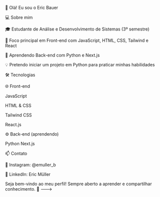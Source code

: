 👋 Olá! Eu sou o Eric Bauer

💻 Sobre mim

🎓 Estudante de Análise e Desenvolvimento de Sistemas (3º semestre)

🚀 Foco principal em Front-end com JavaScript, HTML, CSS, Tailwind e React

🔧 Aprendendo Back-end com Python e Next.js

💡 Pretendo iniciar um projeto em Python para praticar minhas habilidades

🛠️ Tecnologias

🌐 Front-end

JavaScript

HTML & CSS

Tailwind CSS

React.js

⚙️ Back-end (aprendendo)

Python
Next.js

📫 Contato

📸 Instagram: @emuller_b

💼 LinkedIn: Eric Müller

Seja bem-vindo ao meu perfil! Sempre aberto a aprender e compartilhar conhecimento. 🚀
--->
